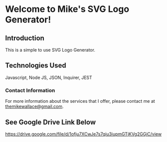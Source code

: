 # Welcome to Mike's SVG Logo Generator! #

## Introduction ##

This is a simple to use SVG Logo Generator.

## Technologies Used ##

Javascript, Node JS, JSON, Inquirer, JEST

### Contact Information ###

For more information about the services that I offer, please contact me at themikewallace@gmail.com.

## See Google Drive Link Below ##

[
](https://drive.google.com/file/d/1ofju7XCwJe7s7qiu3iupmGTjKVg2GGjC/view)https://drive.google.com/file/d/1ofju7XCwJe7s7qiu3iupmGTjKVg2GGjC/view

